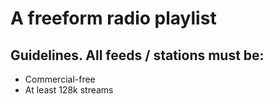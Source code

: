 # A freeform radio playlist

## Guidelines. All feeds / stations must be:

* Commercial-free
* At least 128k streams